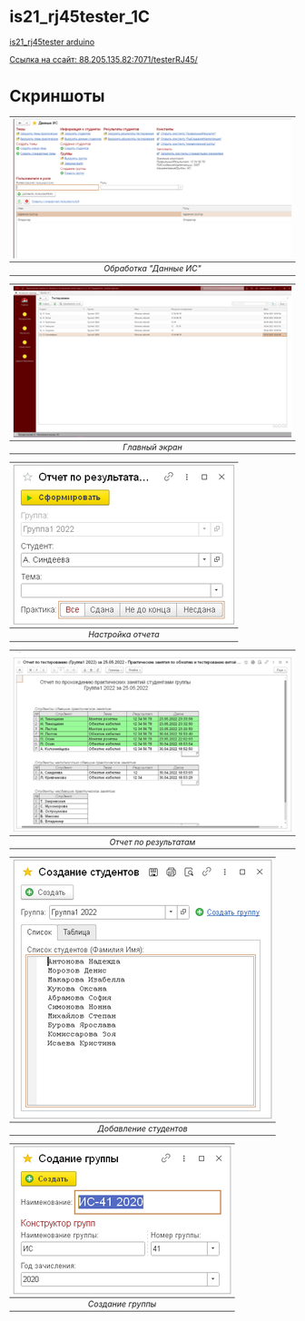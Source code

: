 # is21_rj45tester_1C


[is21_rj45tester arduino](https://github.com/Zunder45/is21_rj45tester)

[Ссылка на ссайт: 88.205.135.82:7071/testerRJ45/](88.205.135.82:7071/testerRJ45/)

# Скриншоты

|![Обработка "Данные ИС](./%D0%A1%D0%BA%D1%80%D0%B8%D0%BD%D1%8B/dannieIS.PNG)|
|:--:|
|*Обработка "Данные ИС"*|

|![Главный экран](./%D0%A1%D0%BA%D1%80%D0%B8%D0%BD%D1%8B/mainScreen.PNG)|
|:--:|
|*Главный экран*|

|![Настройка отчета](./%D0%A1%D0%BA%D1%80%D0%B8%D0%BD%D1%8B/sttngReport.png)|
|:--:|
|*Настройка отчета*|

|![Отчет по результатам](./%D0%A1%D0%BA%D1%80%D0%B8%D0%BD%D1%8B/report.PNG)|
|:--:|
|*Отчет по результатам*|

|![Добавление студентов](./%D0%A1%D0%BA%D1%80%D0%B8%D0%BD%D1%8B/creatStd.png)|
|:--:|
|*Добавление студентов*|

|![Создание группы](./%D0%A1%D0%BA%D1%80%D0%B8%D0%BD%D1%8B/creatGroup.PNG)|
|:--:|
|*Создание группы*|